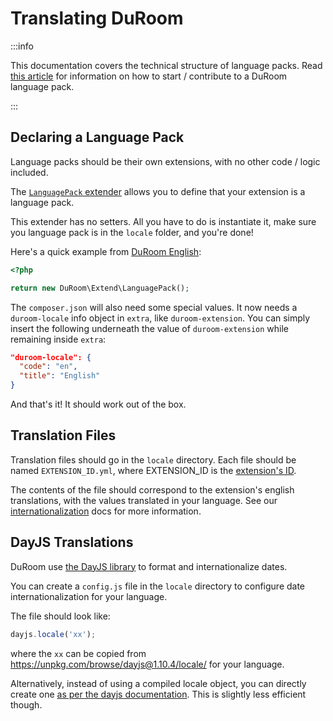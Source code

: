 # Translating DuRoom

:::info

This documentation covers the technical structure of language packs. Read [this article](../contributing-docs-translations.md) for information on how to start / contribute to a DuRoom language pack.

:::

## Declaring a Language Pack

Language packs should be their own extensions, with no other code / logic included.

The [`LanguagePack` extender](https://github.com/DuRoom/framework/blob/main/framework/core/src/Extend/LanguagePack.php) allows you to define that your extension is a language pack.

This extender has no setters. All you have to do is instantiate it, make sure you language pack is in the `locale` folder, and you're done!

Here's a quick example from [DuRoom English](https://github.com/DuRoom/lang-english/blob/master/extend.php):

```php
<?php

return new DuRoom\Extend\LanguagePack();
```

The `composer.json` will also need some special values. It now needs a `duroom-locale` info object in `extra`, like `duroom-extension`. You can simply insert the following underneath the value of `duroom-extension` while remaining inside `extra`:

```json
"duroom-locale": {
  "code": "en",
  "title": "English"
}
```

And that's it! It should work out of the box.

## Translation Files

Translation files should go in the `locale` directory. Each file should be named `EXTENSION_ID.yml`, where EXTENSION_ID is the [extension's ID](admin.md#telling-the-api-about-your-extension).

The contents of the file should correspond to the extension's english translations, with the values translated in your language. See our [internationalization](i18n.md) docs for more information. 

## DayJS Translations

DuRoom use [the DayJS library](https://day.js.org/) to format and internationalize dates.

You can create a `config.js` file in the `locale` directory to configure date internationalization for your language.

The file should look like:

```js
dayjs.locale('xx');
```

where the `xx` can be copied from https://unpkg.com/browse/dayjs@1.10.4/locale/ for your language.

Alternatively, instead of using a compiled locale object, you can directly create one [as per the dayjs documentation](https://day.js.org/docs/en/customization/customization). This is slightly less efficient though.
